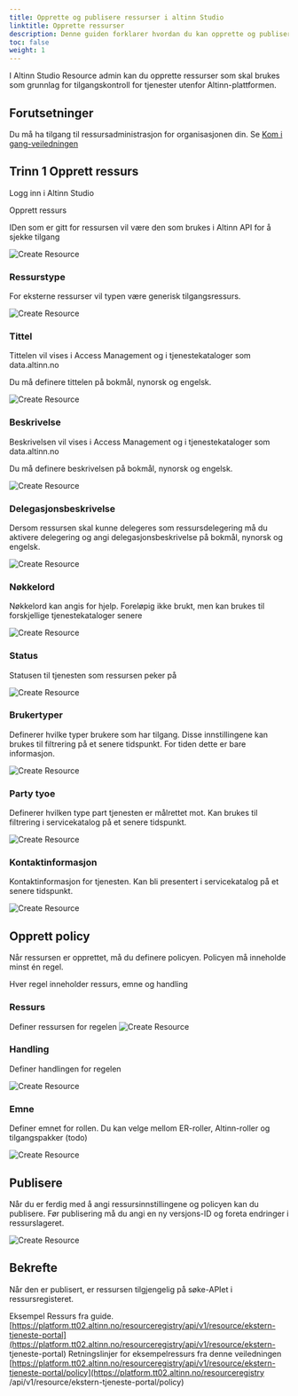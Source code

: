 ```yaml
---
title: Opprette og publisere ressurser i altinn Studio
linktitle: Opprette ressurser
description: Denne guiden forklarer hvordan du kan opprette og publisere ressurser i fra Ressursadministrasjon i Altinn Studio
toc: false
weight: 1
---
```


I Altinn Studio Resource admin kan du opprette ressurser som skal brukes som grunnlag for tilgangskontroll for tjenester utenfor Altinn-plattformen.

## Forutsetninger

Du må ha tilgang til ressursadministrasjon for organisasjonen din. Se [Kom i gang-veiledningen](../../../getting-started/resource-admin-studio)

## Trinn 1 Opprett ressurs

Logg inn i Altinn Studio

Opprett ressurs

IDen som er gitt for ressursen vil være den som brukes i Altinn API for å sjekke tilgang

![Create Resource](create_resource_1.png)

### Ressurstype

For eksterne ressurser vil typen være generisk tilgangsressurs.

![Create Resource](create_resource_15.png)

### Tittel

Tittelen vil vises i Access Management og i tjenestekataloger som data.altinn.no

Du må definere tittelen på bokmål, nynorsk og engelsk.

![Create Resource](create_resource_3.png)

### Beskrivelse

Beskrivelsen vil vises i Access Management og i tjenestekataloger som data.altinn.no

Du må definere beskrivelsen på bokmål, nynorsk og engelsk.

![Create Resource](create_resource_4.png)

### Delegasjonsbeskrivelse

Dersom ressursen skal kunne delegeres som ressursdelegering må du aktivere delegering og angi delegasjonsbeskrivelse på bokmål, nynorsk og engelsk.

![Create Resource](create_resource_5.png)

### Nøkkelord

Nøkkelord kan angis for hjelp. Foreløpig ikke brukt, men kan brukes til forskjellige tjenestekataloger senere

![Create Resource](create_resource_6.png)

### Status

Statusen til tjenesten som ressursen peker på

![Create Resource](create_resource_7.png)

### Brukertyper

Definerer hvilke typer brukere som har tilgang. Disse innstillingene kan brukes til filtrering på et senere tidspunkt. For tiden
dette er bare informasjon.

![Create Resource](create_resource_8.png)

### Party tyoe

Definerer hvilken type part tjenesten er målrettet mot. Kan brukes til filtrering i servicekatalog på et senere tidspunkt.

![Create Resource](create_resource_9.png)

### Kontaktinformasjon

Kontaktinformasjon for tjenesten. Kan bli presentert i servicekatalog på et senere tidspunkt.

![Create Resource](create_resource_10.png)

## Opprett policy

Når ressursen er opprettet, må du definere policyen.
Policyen må inneholde minst én regel.

Hver regel inneholder ressurs, emne og handling

### Ressurs

Definer ressursen for regelen
![Create Resource](create_resource_11.png)

### Handling

Definer handlingen for regelen

![Create Resource](create_resource_12.png)

### Emne

Definer emnet for rollen. Du kan velge mellom ER-roller, Altinn-roller og tilgangspakker (todo)

![Create Resource](create_resource_13.png)

## Publisere

Når du er ferdig med å angi ressursinnstillingene og policyen kan du publisere.
Før publisering må du angi en ny versjons-ID og foreta endringer i ressurslageret.

![Create Resource](create_resource_14.png)

## Bekrefte

Når den er publisert, er ressursen tilgjengelig på søke-APIet i ressursregisteret.

Eksempel Ressurs fra guide. [https://platform.tt02.altinn.no/resourceregistry/api/v1/resource/ekstern-tjeneste-portal](https://platform.tt02.altinn.no/resourceregistry/api/v1/resource/ekstern- tjeneste-portal)
Retningslinjer for eksempelressurs fra denne veiledningen [https://platform.tt02.altinn.no/resourceregistry/api/v1/resource/ekstern-tjeneste-portal/policy](https://platform.tt02.altinn.no/resourceregistry /api/v1/resource/ekstern-tjeneste-portal/policy)
